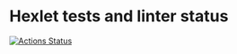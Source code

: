 # Hexlet tests and linter status

[![Actions Status](https://github.com/igorkuznetsov1972/frontend-project-lvl4/workflows/hexlet-check/badge.svg?branch=)](https://github.com/igorkuznetsov1972/frontend-project-lvl4/actions?query=branch:)
